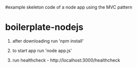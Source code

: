 #example skeleton code of a node app using the MVC pattern
# boilerplate-nodejs
1) after downloading run 'npm install'

2) to start app run 'node app.js'

3) run healthcheck - http://localhost:3000/healthcheck

